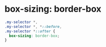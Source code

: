 # box-sizing: border-box

```css
.my-selector *,
.my-selector *, *::before,
.my-selector *::after {
  box-sizing: border-box;
}
```